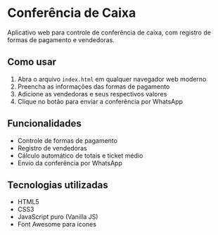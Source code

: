 # Conferência de Caixa

Aplicativo web para controle de conferência de caixa, com registro de formas de pagamento e vendedoras.

## Como usar

1. Abra o arquivo `index.html` em qualquer navegador web moderno
2. Preencha as informações das formas de pagamento
3. Adicione as vendedoras e seus respectivos valores
4. Clique no botão para enviar a conferência por WhatsApp

## Funcionalidades

- Controle de formas de pagamento
- Registro de vendedoras
- Cálculo automático de totais e ticket médio
- Envio da conferência por WhatsApp

## Tecnologias utilizadas

- HTML5
- CSS3
- JavaScript puro (Vanilla JS)
- Font Awesome para ícones
